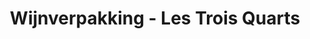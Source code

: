 ---
title: "Wijnverpakking - Les Trois Quarts"
slug : "packshot-wijn"
description: "Wijn wordt maar al te vaak in een klassieke verpakking verkocht. De studenten 3CMO onderzochten hoe een hedendaagse wijnverpakking er kan uitzien"
type: intern
members:
    - name : "Quinten Braem"
      major: Crossmedia-ontwerp
      minor: "Photo Design"
      academic-year: 3de jaar
thumbnail:
    url: "thumbnail.jpg"
    alt: ""
    height: 1
    width: 1
    text-color: "ee655d"
    background-color: "ee655d"
media:
    - url : "1_logo.jpg"
      type: image
    - url : "2_packshot_wijn.jpg"
      type: image
    - url : "3_packshot_wijn_2.jpg"
      type: image
created: 20/01/2017
order: 5
---